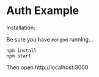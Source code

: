 # Auth Example

Installation:

Be sure you have `mongod` running...

```
npm install
npm start
```

Then open http://localhost:3000

